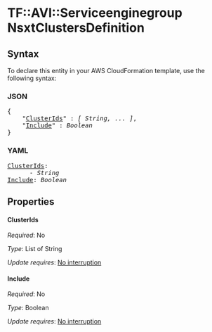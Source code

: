 # TF::AVI::Serviceenginegroup NsxtClustersDefinition

## Syntax

To declare this entity in your AWS CloudFormation template, use the following syntax:

### JSON

<pre>
{
    "<a href="#clusterids" title="ClusterIds">ClusterIds</a>" : <i>[ String, ... ]</i>,
    "<a href="#include" title="Include">Include</a>" : <i>Boolean</i>
}
</pre>

### YAML

<pre>
<a href="#clusterids" title="ClusterIds">ClusterIds</a>: <i>
      - String</i>
<a href="#include" title="Include">Include</a>: <i>Boolean</i>
</pre>

## Properties

#### ClusterIds

_Required_: No

_Type_: List of String

_Update requires_: [No interruption](https://docs.aws.amazon.com/AWSCloudFormation/latest/UserGuide/using-cfn-updating-stacks-update-behaviors.html#update-no-interrupt)

#### Include

_Required_: No

_Type_: Boolean

_Update requires_: [No interruption](https://docs.aws.amazon.com/AWSCloudFormation/latest/UserGuide/using-cfn-updating-stacks-update-behaviors.html#update-no-interrupt)

